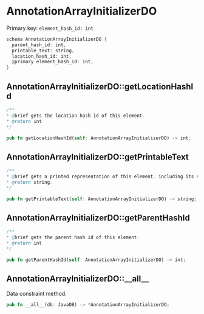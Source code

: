 # AnnotationArrayInitializerDO

Primary key: `element_hash_id: int`

```rust
schema AnnotationArrayInitializerDO {
  parent_hash_id: int,
  printable_text: string,
  location_hash_id: int,
  @primary element_hash_id: int,
}
```
## AnnotationArrayInitializerDO::getLocationHashId

```java
/**
* @brief gets the location hash id of this element.
* @return int
*/
```
```rust
pub fn getLocationHashId(self: AnnotationArrayInitializerDO) -> int;
```
## AnnotationArrayInitializerDO::getPrintableText

```java
/**
* @brief gets a printed representation of this element, including its structure where applicable.
* @return string.
*/
```
```rust
pub fn getPrintableText(self: AnnotationArrayInitializerDO) -> string;
```
## AnnotationArrayInitializerDO::getParentHashId

```java
/**
* @brief gets the parent hash id of this element.
* @return int
*/
```
```rust
pub fn getParentHashId(self: AnnotationArrayInitializerDO) -> int;
```
## AnnotationArrayInitializerDO::\_\_all\_\_

Data constraint method.

```rust
pub fn __all__(db: JavaDB) -> *AnnotationArrayInitializerDO;
```
